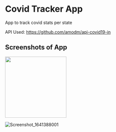 # Covid Tracker App
App to track covid stats per state

API Used: https://github.com/amodm/api-covid19-in

## Screenshots of App

<img src="https://user-images.githubusercontent.com/69006493/148222998-adecca07-b72d-42dc-9cc9-1a934c64032f.png" width="200" />

![Screenshot_1641388001](https://user-images.githubusercontent.com/69006493/148223038-5a42a9ba-d9a7-4ea7-bfda-25431b2cec40.png)
